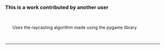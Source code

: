 <b><h3>This is a work contributed by another user</h3></b>
<br>
<ul>Uses the raycasting algorithm made using the pygame library</ul>
<br>
<hr>
